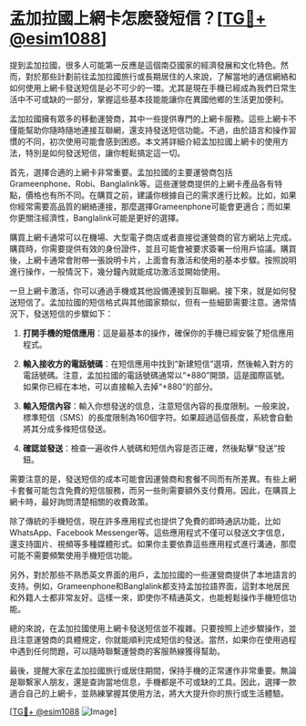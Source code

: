# 孟加拉國上網卡怎麽發短信？[[TG💪+ @esim1088](https://t.me/s/esim1088)]

提到孟加拉國，很多人可能第一反應是這個南亞國家的經濟發展和文化特色。然而，對於那些計劃前往孟加拉國旅行或長期居住的人來說，了解當地的通信網絡和如何使用上網卡發送短信是必不可少的一環。尤其是現在手機已經成為我們日常生活中不可或缺的一部分，掌握這些基本技能能讓你在異國他鄉的生活更加便利。

孟加拉國擁有眾多的移動運營商，其中一些提供專門的上網卡服務。這些上網卡不僅能幫助你隨時隨地連接互聯網，還支持發送短信功能。不過，由於語言和操作習慣的不同，初次使用可能會感到困惑。本文將詳細介紹孟加拉國上網卡的使用方法，特別是如何發送短信，讓你輕鬆搞定這一切。

首先，選擇合適的上網卡非常重要。孟加拉國的主要運營商包括Grameenphone、Robi、Banglalink等。這些運營商提供的上網卡產品各有特點，價格也有所不同。在購買之前，建議你根據自己的需求進行比較。比如，如果你經常需要高品質的網絡連接，那麼選擇Grameenphone可能會更適合；而如果你更關注經濟性，Banglalink可能是更好的選擇。

購買上網卡通常可以在機場、大型電子商店或者直接從運營商的官方網站上完成。購買時，你需要提供有效的身份證件，並且可能會被要求簽署一份用戶協議。購買後，上網卡通常會附帶一張說明卡片，上面會有激活和使用的基本步驟。按照說明進行操作，一般情況下，幾分鐘內就能成功激活並開始使用。

一旦上網卡激活，你可以通過手機或其他設備連接到互聯網。接下來，就是如何發送短信了。孟加拉國的短信格式與其他國家類似，但有一些細節需要注意。通常情況下，發送短信的步驟如下：

1. **打開手機的短信應用**：這是最基本的操作，確保你的手機已經安裝了短信應用程式。
   
2. **輸入接收方的電話號碼**：在短信應用中找到“新建短信”選項，然後輸入對方的電話號碼。注意，孟加拉國的電話號碼通常以“+880”開頭，這是國際區號。如果你已經在本地，可以直接輸入去掉“+880”的部分。

3. **輸入短信內容**：輸入你想發送的信息，注意短信內容的長度限制。一般來說，標準短信（SMS）的長度限制為160個字符。如果超過這個長度，系統會自動將其分成多條短信發送。

4. **確認並發送**：檢查一遍收件人號碼和短信內容是否正確，然後點擊“發送”按鈕。

需要注意的是，發送短信的成本可能會因運營商和套餐不同而有所差異。有些上網卡套餐可能包含免費的短信服務，而另一些則需要額外支付費用。因此，在購買上網卡時，最好詢問清楚相關的收費政策。

除了傳統的手機短信，現在許多應用程式也提供了免費的即時通訊功能，比如WhatsApp、Facebook Messenger等。這些應用程式不僅可以發送文字信息，還支持圖片、視頻等多種媒體形式。如果你主要依靠這些應用程式進行溝通，那麼可能不需要頻繁使用手機短信功能。

另外，對於那些不熟悉英文界面的用戶，孟加拉國的一些運營商提供了本地語言的支持。例如，Grameenphone和Banglalink都支持孟加拉語界面，這對本地居民和外籍人士都非常友好。這樣一來，即使你不精通英文，也能輕鬆操作手機短信功能。

總的來說，在孟加拉國使用上網卡發送短信並不複雜。只要按照上述步驟操作，並且注意運營商的具體規定，你就能順利完成短信的發送。當然，如果你在使用過程中遇到任何問題，可以隨時聯繫運營商的客服熱線獲得幫助。

最後，提醒大家在孟加拉國旅行或居住期間，保持手機的正常運作非常重要。無論是聯繫家人朋友，還是查詢當地信息，手機都是不可或缺的工具。因此，選擇一款適合自己的上網卡，並熟練掌握其使用方法，將大大提升你的旅行或生活體驗。

[[TG💪+ @esim1088](https://t.me/s/esim1088) ![Image](https://i.postimg.cc/4NQfJmqS/Snipaste-2025-05-13-00-14-12.png)]